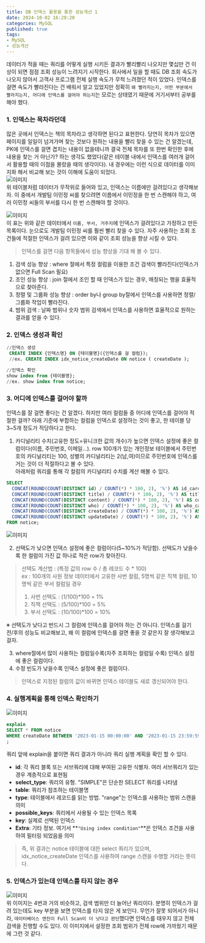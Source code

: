 ```yaml
---
title: DB 인덱스 활용을 통한 성능개선 1  
date: 2024-10-02 16:29:20
categories: MySQL    
published: true 
tags:
- MySQL 
- 성능개선     
---
```


데이터가 적을 때는 쿼리를 어떻게 실행 시키든 결과가 빨리빨리 나오지만 몇십만 건 이상이 되면 점점 조회 성능이 느려지기 시작한다. 회사에서 일을 할 때도 DB 조회 속도가 나오지 않아서 고객사 프로그램 전체 실행 속도가 무척 느려졌던 적이 있었다. 인덱스를 걸면 속도가 빨라진다는 건 배워서 알고 있었지만 정확히 `왜 빨라지는지, 어떤 부분에서 빨라지는지, 어디에 인덱스를 걸어야 하는지`는 모르는 상태였기 때문에 거기서부터 공부를 해야 했다.   

### 1. 인덱스는 목차라던데    
많은 곳에서 인덱스는 책의 목차라고 생각하면 된다고 표현한다. 당연히 목차가 있으면 페이지를 일일이 넘겨가며 찾는 것보다 원하는 내용을 빨리 찾을 수 있는 건 알겠는데, PK에 인덱스를 걸면 겹치는 내용이 없을테니까 결국 전체 목차를 또 한번 확인한 후에 내용을 찾는 거 아닌가? 하는 생각도 했었다(같은 테이블 내에서 인덱스를 여러개 걸어서 활용할 때의 이점을 몰랐을 때의 생각이다). 내 경우에는 이런 식으로 데이터를 이미지화 해서 비교해 보는 것이 이해에 도움이 되었다.  
![이미지](https://i.imgur.com/pd7nDy3.png)  
위 테이블처럼 데이터가 무작위로 들어와 있고, 인덱스는 이름에만 걸려있다고 생각해보자. 이 중에서 개발팀 이민정 씨를 찾으려면 이름에서 이민정을 한 번 스캔해야 하고, 여러 이민정 씨들의 부서를 다시 한 번 스캔해야 할 것이다.  

![이미지](https://i.imgur.com/00tO2cr.png)  
이 표는 위와 같은 데이터에서 `이름, 부서, 거주지`에 인덱스가 걸려있다고 가정하고 만든 목록이다. 눈으로도 개발팀 이민정 씨를 훨씬 빨리 찾을 수 있다. 자주 사용하는 조회 조건들에 적절한 인덱스가 걸려 있으면 이와 같이 조회 성능을 향상 시킬 수 있다.  

> 인덱스를 걸면 다음 항목들에서 성능 향상을 기대 해 볼 수 있다.   
1. 검색 성능 향상 : where 절에서 특정 컬럼을 이용한 조건 검색이 빨라진다(인덱스가 없으면 Full Scan 필요)  
2. 조인 성능 향상 : join 절에서 조인 할 때 인덱스가 있는 경우, 매칭되는 행을 효율적으로 찾아준다. 
3. 정렬 및 그룹화 성능 향상 : order by나 group by절에서 인덱스를 사용하면 정렬/그룹화 작업이 빨라진다. 
4. 범위 검색 : 날짜 범위나 숫자 범위 검색에서 인덱스를 사용하면 효율적으로 원하는 결과를 얻을 수 있다.  


### 2. 인덱스 생성과 확인      
```sql  
//인덱스 생성 
 CREATE INDEX {인덱스명} ON {테이블명}({인덱스를 걸 컬럼});
 //ex. CREATE INDEX idx_notice_createDate ON notice ( createDate ); 

//인덱스 확인 
show index from {테이블명};
//ex. show index from notice; 
```  

### 3. 어디에 인덱스를 걸어야 할까        
인덱스를 잘 걸면 좋다는 건 알겠다. 하지만 여러 컬럼들 중 어디에 인덱스를 걸어야 적절한 걸까? 
아래 기준에 부합하는 컬럼을 인덱스로 설정하는 것이 좋고, 한 테이블 당 3~5개 정도가 적당하다고 한다.  
1. 카디널리티 수치(고유한 정도=유니크한 값의 개수)가 높으면 인덱스 설정에 좋은 컬럼이다(이름, 주민번호, 이메일...). row 100개가 있는 개인정보 테이블에서 주민번호의 카디널리티는 100, 성별의 카디널리티는 2(남,여)이므로 주민번호에 인덱스를 거는 것이 더 적절하다고 볼 수 있다.    
아래처럼 쿼리를 통해 각 컬럼의 카디널리티 수치를 계산 해볼 수 있다.  
```sql  
SELECT
  CONCAT(ROUND(COUNT(DISTINCT id) / COUNT(*) * 100, 2), '%') AS id_cardinality,
  CONCAT(ROUND(COUNT(DISTINCT title) / COUNT(*) * 100, 2), '%') AS title_cardinality,
  CONCAT(ROUND(COUNT(DISTINCT content) / COUNT(*) * 100, 2), '%') AS content_cardinality,
  CONCAT(ROUND(COUNT(DISTINCT who) / COUNT(*) * 100, 2), '%') AS who_cardinality,
  CONCAT(ROUND(COUNT(DISTINCT createDate) / COUNT(*) * 100, 2), '%') AS createDate_cardinality,
  CONCAT(ROUND(COUNT(DISTINCT updateDate) / COUNT(*) * 100, 2), '%') AS updateDate_cardinality
FROM notice;
```  
![이미지](https://i.imgur.com/Irxu7eP.png)  

2. 선택도가 낮으면 인덱스 설정에 좋은 컬럼이다(5~10%가 적당함). 선택도가 낮을수록 한 컬럼이 가진 값 하나로 적은 row가 찾아진다. 
> 선택도 계산법 : (특정 값의 row 수 / 총 레코드 수 * 100)  
> ex : 100개의 사원 정보 데이터에서 고유한 사번 컬럼, 5명씩 같은 직책 컬럼, 10명씩 같은 부서 컬럼일 경우  
> 1. 사번 선택도 : (1/100)*100 = 1%  
> 2. 직책 선택도 : (5/100)*100 = 5% 
> 3. 부서 선택도 : (10/100)*100 = 10%  

※ 선택도가 낮다고 반드시 그 컬럼에 인덱스를 걸어야 하는 건 아니다. 인덱스를 걸기 전/후의 성능도 비교해보고, 왜 이 컬럼에 인덱스를 걸면 좋을 것 같은지 잘 생각해보고 걸자.  

3. where절에서 많이 사용하는 컬럼일수록(자주 조회하는 컬럼일 수록) 인덱스 설정에 좋은 컬럼이다.  
4. 수정 빈도가 낮을수록 인덱스 설정에 좋은 컬럼이다.  
> 인덱스로 지정된 컬럼의 값이 바뀌면 인덱스 테이블도 새로 갱신되어야 한다.  

### 4. 실행계획을 통해 인덱스 확인하기    
![이미지](https://i.imgur.com/7sZ8QEk.png)  
```sql  
explain
SELECT * FROM notice
WHERE createDate BETWEEN '2023-01-15 00:00:00' AND '2023-01-15 23:59:59'
;
```  
쿼리 앞에 explain을 붙이면 쿼리 결과가 아니라 쿼리 실행 계획을 확인 할 수 있다.  
- **id**: 각 쿼리 블록 또는 서브쿼리에 대해 부여된 고유한 식별자. 여러 서브쿼리가 있는 경우 계층적으로 표현됨  
- **select_type**: 쿼리의 유형. "SIMPLE"은 단순한 SELECT 쿼리를 나타냄 
- **table**: 쿼리가 참조하는 테이블명 
- **type**: 테이블에서 레코드를 읽는 방법. "range"는 인덱스를 사용하는 범위 스캔을 의미 
- **possible_keys**: 쿼리에서 사용될 수 있는 인덱스 목록
- **key**: 실제로 선택된 인덱스 
- **Extra**: 기타 정보. 여기서 **`"Using index condition"`**은 인덱스 조건을 사용하여 필터링 되었음을 의미 

> 즉, 위 결과는 notice 테이블에 대한 select 쿼리가 있으며, idx_notice_createDate 인덱스를 사용하여 range 스캔을 수행할 거라는 뜻이다.  

### 5. 인덱스가 있는데 인덱스를 타지 않는 경우  
![이미지](https://i.imgur.com/3X9Uo7y.png)  
위 이미지는 4번과 거의 비슷하고, 검색 범위만 더 늘어난 쿼리이다. 분명히 인덱스가 걸려 있는데도 key 부분을 보면 인덱스를 타지 않은 게 보인다. 무언가 잘못 되어서가 아니라, `데이터베이스 엔진이 Full Scan이 더 낫다고 판단`했다면 인덱스를 태우지 않고 전체 검색을 진행할 수도 있다. 이 이미지에서 설정한 조회 범위가 전체 row에 가까웠기 때문에 그런 것 같다.    